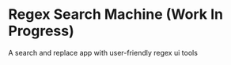 # Regex Search Machine (Work In Progress)

A search and replace app with user-friendly regex ui tools
